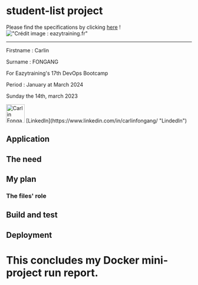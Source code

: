 # student-list project
Please find the specifications by clicking [here](https://github.com/diranetafen/student-list.git "here")
!!["Crédit image : eazytraining.fr"](https://user-images.githubusercontent.com/18481009/84582395-ba230b00-adeb-11ea-9453-22ed1be7e268.jpg)

------------

Firstname : Carlin

Surname : FONGANG

For Eazytraining's 17th DevOps Bootcamp

Period : January at March 2024

Sunday the 14th, march 2023

<img src="https://media.licdn.com/dms/image/C4E03AQEUnPkOFFTrWQ/profile-displayphoto-shrink_400_400/0/1618084678051?e=1710979200&v=beta&t=sMjRKoI0WFlbqYYgN0TWVobs9k31DBeSiOffAOM8HAo" width="50" height="50" alt="Carlin Fongang"> 
[LinkedIn](https://www.linkedin.com/in/carlinfongang/ "LindedIn")

## Application

## The need

## My plan

### The files' role

## Build and test

## Deployment

# This concludes my Docker mini-project run report.